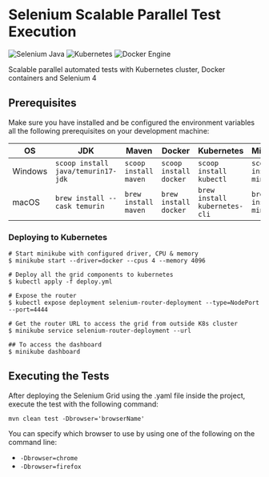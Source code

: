 # Selenium Scalable Parallel Test Execution

![Selenium Java](https://img.shields.io/maven-central/v/org.seleniumhq.selenium/selenium-java?color=43B02A&label=selenium&logo=selenium&style=for-the-badge)
![Kubernetes](https://img.shields.io/github/v/release/kubernetes/kubernetes?color=%23326ce5&label=kubernetes&logo=kubernetes&style=for-the-badge)
![Docker Engine](https://img.shields.io/github/v/release/docker/docker?color=0db7ed&label=docker&logo=docker&style=for-the-badge)

Scalable parallel automated tests with Kubernetes cluster, Docker containers and Selenium 4

## Prerequisites

Make sure you have installed and be configured the environment variables all the following prerequisites on your development machine:

| OS      | JDK                                | Maven                 | Docker                 | Kubernetes                    | Minikube                 |
|---------|------------------------------------|-----------------------|------------------------|-------------------------------|--------------------------|
| Windows | `scoop install java/temurin17-jdk` | `scoop install maven` | `scoop install docker` | `scoop install kubectl`       | `scoop install minikube` |
| macOS   | `brew install --cask temurin`      | `brew install maven`  | `brew install docker`  | `brew install kubernetes-cli` | `brew install minikube`  |

### Deploying to Kubernetes

```shell
# Start minikube with configured driver, CPU & memory
$ minikube start --driver=docker --cpus 4 --memory 4096

# Deploy all the grid components to kubernetes
$ kubectl apply -f deploy.yml

# Expose the router
$ kubectl expose deployment selenium-router-deployment --type=NodePort --port=4444

# Get the router URL to access the grid from outside K8s cluster
$ minikube service selenium-router-deployment --url

## To access the dashboard
$ minikube dashboard
```

## Executing the Tests

After deploying the Selenium Grid using the .yaml file inside the project, execute the test with the following command:

```shell
mvn clean test -Dbrowser='browserName'
```

You can specify which browser to use by using one of the following on the command line:

- `-Dbrowser=chrome`
- `-Dbrowser=firefox`
